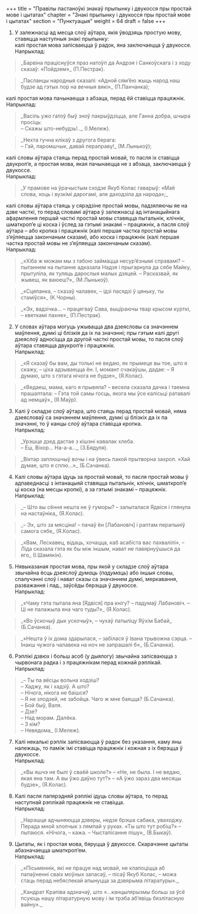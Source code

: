 +++
title = "Правілы пастаноўкі знакаў прыпынку і двукосся пры простай мове і цытатах"
chapter = "Знакi прыпынку і двукосся пры простай мове і цытатах"
section = "Пунктуацыя"
weight = 64
draft = false
+++

1. У залежнасці ад месца слоў аўтара, якія ўводзяць простую мову, ставяцца наступныя знакі прыпынку:
<br>калі простая мова запісваецца ў радок, яна заключаецца ў двукоссе.
<br>Напрыклад:
<blockquote>_Барвіна праціснуўся праз натоўп да Андрэя і Санкоўскага і з ходу сказаў: «Пойдзем»_ (П.Пестрак).</blockquote>
<blockquote>_Пасланцы народныя сказалі: «Адной сям’ёю жыць народ наш будзе ад гэтых пор на вечныя вякі»_ (П.Панчанка);</blockquote>
калі простая мова пачынаецца з абзаца, перад ёй ставіцца працяжнік.
<br>Напрыклад:
<blockquote>_Васіль ужо гатоў быў зноў пакрыўдзіцца, але Ганна добра, шчыра просіць:
<br>– Скажы што-небудзь!.._ (І.Мележ).</blockquote>
<blockquote>_Нехта гучна клікаў з другога берага:
<br>– Гэй, паромшчык, давай пераправу!_ (М.Лынькоў);</blockquote>
калі словы аўтара стаяць перад простай мовай, то пасля іх ставіцца двукроп’е, а простая мова, якая пачынаецца не з абзаца, заключаецца ў двукоссе.
<br>Напрыклад:
<blockquote>_У прамове на ўрачыстым сходзе Якуб Колас гаварыў: «Маё слова, хоць і вузкімі дарогамі, але даходзіла да народа»;_</blockquote>
калі словы аўтара стаяць у сярэдзіне простай мовы, падзяляючы яе на дзве часткі, то перад словамі аўтара ў залежнасці ад інтанацыйнага афармлення першай часткі простай мовы ставяцца пытальнік, клічнік, шматкроп’е ці коска і ўслед за гэтымі знакамі – працяжнік, а пасля слоў аўтара – або кропка і працяжнік (калі першая частка простай мовы з’яўляецца закончаным сказам), або коска і працяжнік (калі першая частка простай мовы не з’яўляецца закончаным сказам).
<br>Напрыклад:
<blockquote>_«Хіба ж можам мы з табою займацца несур’ёзнымі справамі? – пытаннем на пытанне адказала Надзя і прыгарнула да сябе Майку, прытуліла, як туляць дарослыя малых дзяцей. – Расказвай, як жывеш, як ваюеш?»_ (М.Лынькоў).</blockquote>
<blockquote>_«Сцяпанка, – сказаў чалавек, – ідзі пасядзі ў цяньку, ты стаміўся»_ (К.Чорны).</blockquote>
<blockquote>_«Эх, вадзічка... – працягваў Сава, выціраючы твар крысом курткі, – кветкамі пахне»_ (П.Пестрак).</blockquote>

2. У словах аўтара могуць ужывацца два дзеясловы са значэннем маўлення, думкі ці блізкія да іх па значэнні; пры гэтым калі другі дзеяслоў адносіцца да другой часткі простай мовы, то пасля слоў аўтара ставяцца двукроп’е і працяжнік.
<br>Напрыклад:
<blockquote>_«Я сказаў бы вам, ды толькі не ведаю, як прымеце вы тое, што я скажу, – ціха адзываецца ён. І, момант счакаўшы, дадае: – Я думаю, што з гэтага нічога не будзе»_ (Я.Колас).</blockquote>
<blockquote>_«Ведаеш, мама, каго я прывяла? – весела сказала дачка і таемна прашаптала: – Гэта той самы госць, якога мы ўсе калісьці ратавалі ад немцаў»_ (Я.Маўр).</blockquote>

3. Калі ў складзе слоў аўтара, што стаяць перад простай мовай, няма дзеясловаў са значэннем маўлення, думкі ці блізкіх да іх па значэнні, то ў канцы слоў аўтара ставіцца кропка.
<br>Напрыклад:
<blockquote>_Урэшце дзед дастае з кішэні кавалак хлеба.
<br>– Еш, Віхор... На-а-а..._ (З.Бядуля).</blockquote>
<blockquote>_Віктар заплюшчыў вочы і на ўвесь пакой прытворна захроп. «Хай думае, што я сплю...»_ (Б.Сачанка).</blockquote>

4. Калі словы аўтара ідуць за простай мовай, то пасля простай мовы ў адпаведнасці з інтанацыяй ставяцца пытальнік, клічнік, шматкроп’е ці коска (на месцы кропкі), а за гэтымі знакамі – працяжнік.
<br>Напрыклад:
<blockquote>_– Што вы сёння нешта не ў гуморы? – запыталася Ядвіся і глянула на настаўніка_ (Я.Колас).</blockquote>
<blockquote>_– Эх, што за мясціна! – пачаў ён [Лабановіч] і раптам перапыніў самога сябе_ (Я.Колас).</blockquote>
<blockquote>_«Вам, Лескавец, відаць, хочацца, каб асабіста вас пахвалілі», – Ліда сказала гэта як бы між іншым, нават не павярнуўшыся да яго_ (І.Шамякін).</blockquote>

5. Нявыказаная простая мова, пры якой у складзе слоў аўтара звычайна ёсць дзеяслоў _думаць_ (_падумаць_) або іншыя словы, спалучэнні слоў і нават сказы са значэннем думкі, меркавання, разважання і пад., заўсёды бярэцца ў двукоссе.
<br>Напрыклад:
<blockquote>_«Чаму гэта пытала яна [Ядвіся] пра кнігу? – падумаў Лабановіч. – Ці не палажыла яна чаго туды?»_ (Я.Колас).</blockquote>
<blockquote>_«Во ўскочыў дык ускочыў», – чухаў патыліцу Яўхім Бабай_ (Б.Сачанка).</blockquote>
<blockquote>_«Нешта ў іх дома здарылася, – забілася ў Івана трывожна сэрца. – Інакш чужога чалавека на ноч не запрашалі б»_ (Б.Сачанка).</blockquote>

6. Рэплікі дзвюх і больш асоб (у дыялогу) звычайна запісваюцца з чырвонага радка і з працяжнікам перад кожнай рэплікай.
<br>Напрыклад:
<blockquote>_– Ты па вёсцы вольна ходзіш?
<br>– Хаджу, як і хадзіў. А што?
<br>– Нічога, нікога не баішся?
<br>– Я не злодзей, не забойца. Чаго ж мне баяцца? (Б.Сачанка).
<br>– Бой быў, Валя.
<br>– Дзе?
<br>– Над морам. Далёка.
<br>– З кім?
<br>– Невядома_ (І.Мележ).</blockquote>

7. Калі некалькі рэплік запісваюцца ў радок без указання, каму яны належаць, то паміж імі ставіцца працяжнік і кожная з іх бярэцца ў двукоссе.
<br>Напрыклад:
<blockquote>_«Вы яшчэ не былі ў сваёй школе?» – «Не, не была. І не ведаю, якая яна там. А вы ўжо даўно тут?» – «А ўжо зараз два месяцы будзе»_ (Я.Колас).</blockquote>

8. Калі пасля папярэдняй рэплікі ідуць словы аўтара, то перад наступнай рэплікай працяжнік не ставіцца.
<br>Напрыклад:
<blockquote>_Нарэшце адчыняюцца дзверы, недзе брэша сабака, уваходжу. Перада мной хлопчык з лямпай у руках. «Ты што тут робіш?» – пытаюся. «Нічога, – кажа. – Чыстапісанне пішу»_ (В.Быкаў).</blockquote>

9. Цытаты, як і простая мова, бяруцца ў двукоссе. Скарачэнне цытаты абазначаецца шматкроп’ем.
<br>Напрыклад:
<blockquote>_«Пісьменнік, які не працуе над мовай, не клапоціцца аб папаўненні сваіх моўных запасаў, – пісаў Якуб Колас, – можа стаць перад небяспекай апынуцца за дзвярыма літаратуры»._</blockquote>
<blockquote>_Кандрат Крапіва адзначаў, што «...канцылярызмы больш за ўсё псуюць нашу літаратурную мову і ім трэба аб’явіць бязлітасную вайну»._</blockquote>
